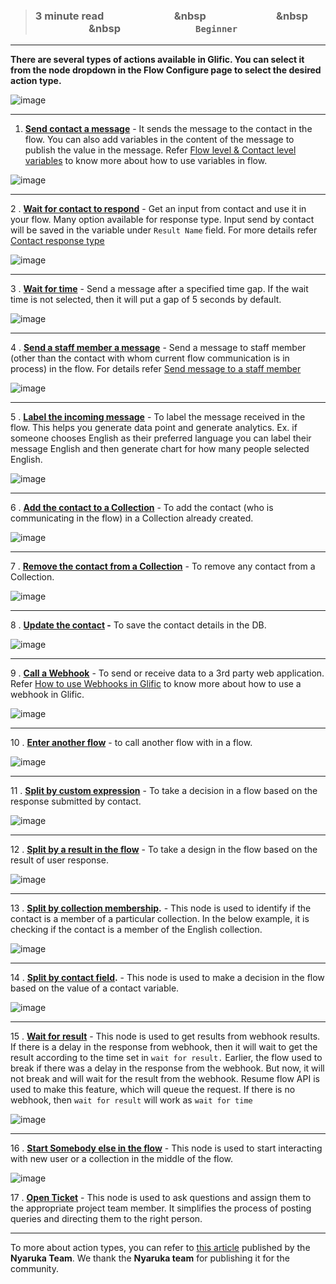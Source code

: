 > ### **3 minute read &nbsp; &nbsp; &nbsp; &nbsp; &nbsp; &nbsp; &nbsp; &nbsp; &nbsp; &nbsp; &nbsp; &nbsp; &nbsp; &nbsp; &nbsp &nbsp; &nbsp; &nbsp; &nbsp; &nbsp; &nbsp; &nbsp; &nbsp; &nbsp; &nbsp; &nbsp; &nbsp; &nbsp; &nbsp; &nbsp &nbsp; &nbsp; &nbsp; &nbsp; &nbsp; &nbsp; &nbsp; &nbsp; &nbsp; &nbsp; &nbsp; &nbsp; &nbsp; &nbsp; &nbsp &nbsp; &nbsp; &nbsp; &nbsp; &nbsp; &nbsp; &nbsp; &nbsp; &nbsp; &nbsp; &nbsp; &nbsp; &nbsp; &nbsp; &nbsp; `Beginner`**
___

**There are several types of actions available in Glific. You can select it from the node dropdown in the Flow Configure page to select the desired action type.**

![image](https://user-images.githubusercontent.com/32592458/218254809-98cd5c22-db91-4fe0-a31b-5551be087d0a.png)
___

1. **[Send contact a message](https://glific.github.io/docs/docs/Product%20Features/Flows/Flow%20Actions/Send%20the%20contact%20a%20message)** - It sends the message to the contact in the flow. You can also add variables in the content of the message to publish the value in the message. Refer [Flow level &amp; Contact level variables](https://glific.github.io/docs/docs/Flows/Flow%20Variables/Flow%20variables%20vs%20Contact%20variables/) to know more about how to use variables in flow.

![image](https://user-images.githubusercontent.com/32592458/218254828-66a5d970-b108-4fdb-bca2-94b5cb00b9de.png)
___

2 . **[Wait for contact to respond](https://glific.github.io/docs/docs/Product%20Features/Flows/Flow%20Actions/Wait%20for%20the%20contact%20to%20respond)** - Get an input from contact and use it in your flow. Many option available for response type. Input send by contact will be saved in the variable under `Result Name` field. For more details refer [Contact response type](https://glific.github.io/docs/docs/Product%20Features/Flows/Flow%20Actions/Send%20the%20contact%20an%20interactive%20message)

![image](https://user-images.githubusercontent.com/32592458/218254838-842fa88a-6498-4e2e-909f-690e63cabbeb.png)
___

3 . **[Wait for time](https://glific.github.io/docs/docs/Product%20Features/Flows/Flow%20Actions/Wait%20for%20time)** - Send a message after a specified time gap. If the wait time is not selected, then it will put a gap of 5 seconds by default.

![image](https://user-images.githubusercontent.com/32592458/218254842-329a718e-5606-475b-b1b6-36270af2350a.png)
___

4 . **[Send a staff member a message](https://glific.github.io/docs/docs/Product%20Features/Flows/Flow%20Actions/Send%20a%20staff%20member%20a%20message)** - Send a message to staff member (other than the contact with whom current flow communication is in process) in the flow. For details refer [Send message to a staff member](https://glific.github.io/docs/docs/Flows/Flow%20Actions/Send%20message%20to%20a%20staff%20member/)

![image](https://user-images.githubusercontent.com/32592458/218254845-9f2d9439-cdbe-4a6a-bb7b-a3979cbddf0d.png)
___
5 . **[Label the incoming message](https://glific.github.io/docs/docs/Product%20Features/Flows/Flow%20Actions/Label%20the%20incoming%20message)** - To label the message received in the flow. This helps you generate data point and generate analytics. Ex. if someone chooses English as their preferred language you can label their message English and then generate chart for how many people selected English.

![image](https://user-images.githubusercontent.com/32592458/218254849-f5049dcb-4c84-4250-b235-efec35a43360.png)
___
6 . **[Add the contact to a Collection](https://glific.github.io/docs/docs/Product%20Features/Flows/Flow%20Actions/Add%20or%20Remove%20the%20contact%20to%20a%20collection)** - To add the contact (who is communicating in the flow) in a Collection already created.

![image](https://user-images.githubusercontent.com/32592458/218254853-92a41e65-04b3-454b-9b68-c59b01059181.png)
___
7 . **[Remove the contact from a Collection](https://glific.github.io/docs/docs/Product%20Features/Flows/Flow%20Actions/Add%20or%20Remove%20the%20contact%20to%20a%20collection)** - To remove any contact from a Collection.

![image](https://user-images.githubusercontent.com/32592458/218254859-2319fcc8-b20c-48e4-8b91-bc0d91566efc.png)
___
8 . **[Update the contact](https://glific.github.io/docs/docs/Product%20Features/Flows/Flow%20Actions/Update%20the%20contact) -** To save the contact details in the DB.

![image](https://user-images.githubusercontent.com/32592458/218254866-45b33197-cb90-41ff-8a06-64f05eacb654.png)
___
9 . **[Call a Webhook](https://glific.github.io/docs/docs/Product%20Features/Flows/Flow%20Actions/Call%20a%20webhook)** - To send or receive data to a 3rd party web application. Refer [How to use Webhooks in Glific](https://glific.github.io/docs/docs/Integrations/How%20to%20use%20Webhooks%20in%20Glific/) to know more about how to use a webhook in Glific.

![image](https://user-images.githubusercontent.com/32592458/218254875-8f7c1d57-abdb-49c9-a7a1-a3961c34f1e8.png)
___
10 . **[Enter another flow](https://glific.github.io/docs/docs/Product%20Features/Flows/Flow%20Actions/Enter%20another%20flow)** - to call another flow with in a flow.

![image](https://user-images.githubusercontent.com/32592458/218254882-58f96b9c-8b67-4ef7-93c0-9d47c8e4da55.png)
___

11 . **[Split by custom expression](https://glific.github.io/docs/docs/Product%20Features/Flows/Flow%20Actions/Split%20By/Custom%20Expression)** - To take a decision in a flow based on the response submitted by contact.

![image](https://user-images.githubusercontent.com/32592458/218254886-5a4489ec-5f2e-4d37-aafa-46a2f02aa626.png)

___
12 . **[Split by a result in the flow](https://glific.github.io/docs/docs/Product%20Features/Flows/Flow%20Actions/Split%20By/Result%20in%20the%20Flow)** - To take a design in the flow based on the result of user response.

![image](https://user-images.githubusercontent.com/32592458/218254893-5c96109c-1039-4bd5-bbf5-1b634f1c9528.png)
___
13 . **[Split by collection membership](https://glific.github.io/docs/docs/Product%20Features/Flows/Flow%20Actions/Split%20By/Collection%20Membership).** - This node is used to identify if the contact is a member of a particular collection. In the below example, it is checking if the contact is a member of the English collection.

![image](https://user-images.githubusercontent.com/32592458/218254903-b911e5bc-a95e-44be-ac30-3c06a5bf9b96.png)
___
14 . **[Split by contact field](https://glific.github.io/docs/docs/Product%20Features/Flows/Flow%20Actions/Split%20By/Contact%20Field).** - This node is used to make a decision in the flow based on the value of a contact variable.

![image](https://user-images.githubusercontent.com/32592458/218254909-ec862a4a-be66-4a03-9904-00bd3830e2cd.png)
___
15 . **[Wait for result](https://glific.github.io/docs/docs/Product%20Features/Flows/Flow%20Actions/Wait%20for%20result)** - This node is used to get results from webhook results. If there is a delay in the response from webhook, then it will wait to get the result according to the time set in `wait for result.` Earlier, the flow used to break if there was a delay in the response from the webhook. But now, it will not break and will wait for the result from the webhook. Resume flow API is used to make this feature, which will queue the request. If there is no webhook, then `wait for result` will work as `wait for time`

![image](https://user-images.githubusercontent.com/32592458/218254915-246fc560-c516-40c4-a29b-0d9a5ad69b21.png)
___
16 . **[Start Somebody else in the flow](https://glific.github.io/docs/docs/Product%20Features/Flows/Flow%20Actions/Start%20somebody%20else%20in%20a%20flow)** - This node is used to start interacting with new user or a collection in the middle of the flow. 

![image](https://user-images.githubusercontent.com/130072273/235684494-ba8d1178-1b81-43a2-90ed-c8978d7a9c6e.png)

17 . **[Open Ticket]()** - This node is used to ask questions and assign them to the appropriate project team member. It simplifies the process of posting queries and directing them to the right person.
___
To more about action types, you can refer to [this article](https://help.nyaruka.com/en/article/actions-3pbdyd/) published by the **Nyaruka Team**. We thank the **Nyaruka team** for publishing it for the community.

